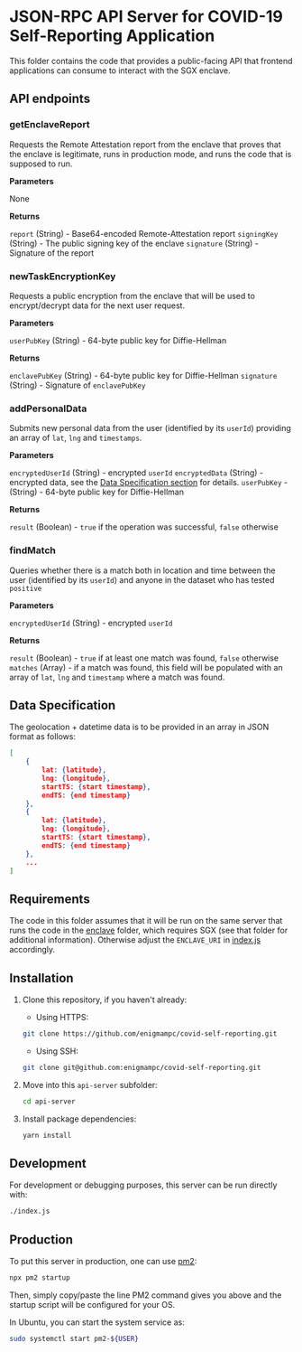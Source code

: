 # JSON-RPC API Server for COVID-19 Self-Reporting Application

This folder contains the code that provides a public-facing API that frontend applications can consume to interact with the SGX enclave.

## API endpoints

### getEnclaveReport

Requests the Remote Attestation report from the enclave that proves that the enclave is legitimate, runs in production mode, and runs the code that is supposed to run.

**Parameters**

None

**Returns**
 
`report` (String) - Base64-encoded Remote-Attestation report
`signingKey` (String) - The public signing key of the enclave
`signature` (String) - Signature of the report

### newTaskEncryptionKey

Requests a public encryption from the enclave that will be used to encrypt/decrypt data for the next user request.

**Parameters**

`userPubKey` (String) - 64-byte public key for Diffie-Hellman

**Returns**

`enclavePubKey` (String) - 64-byte public key for Diffie-Hellman
`signature` (String) - Signature of `enclavePubKey`

### addPersonalData

Submits new personal data from the user (identified by its `userId`) providing an array of `lat`, `lng` and `timestamps`.

**Parameters**

`encryptedUserId` (String) - encrypted `userId`
`encryptedData` (String) - encrypted data, see the [Data Specification section](#data-specification) for details.
`userPubKey` - (String) - 64-byte public key for Diffie-Hellman

**Returns**

`result` (Boolean) - `true` if the operation was successful, `false` otherwise

### findMatch

Queries whether there is a match both in location and time between the user (identified by its `userId`) and anyone in the dataset who has tested `positive`

**Parameters**

`encryptedUserId` (String) - encrypted `userId`

**Returns**

`result` (Boolean) - `true` if at least one match was found, `false` otherwise
`matches` (Array) - if a match was found, this field will be populated with an array of `lat`, `lng` and `timestamp` where a match was found.


## Data Specification

The geolocation + datetime data is to be provided in an array in JSON format as follows:

```json
[
	{
		lat: {latitude},
		lng: {longitude},
		startTS: {start timestamp},
		endTS: {end timestamp}
	},
	{
		lat: {latitude},
		lng: {longitude},
		startTS: {start timestamp},
		endTS: {end timestamp}
	},
	...
]
```

## Requirements

The code in this folder assumes that it will be run on the same server that runs the code in the [enclave](../enclave) folder, which requires SGX (see that folder for additional information). Otherwise adjust the `ENCLAVE_URI` in [index.js](index.js) accordingly.

## Installation

1. Clone this repository, if you haven't already:

    * Using HTTPS:

    ```bash
    git clone https://github.com/enigmampc/covid-self-reporting.git
    ```

    * Using SSH:

	```bash
	git clone git@github.com:enigmampc/covid-self-reporting.git
	```

2. Move into this `api-server` subfolder:

	```bash
	cd api-server
	```

3. Install package dependencies:

	```bash
	yarn install
	```

## Development

For development or debugging purposes, this server can be run directly with:

```bash
./index.js
```

## Production

To put this server in production, one can use [pm2](https://pm2.keymetrics.io/docs/usage/startup/):

```bash
npx pm2 startup
```

Then, simply copy/paste the line PM2 command gives you above and the startup script will be configured for your OS. 

In Ubuntu, you can start the system service as:

```bash
sudo systemctl start pm2-${USER}
```